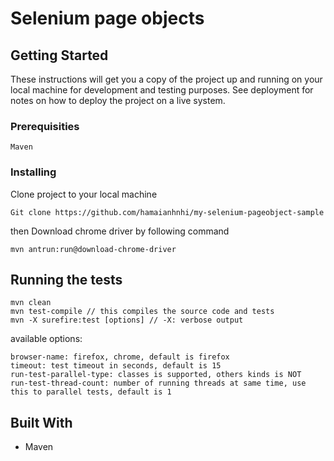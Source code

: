 # Selenium page objects


## Getting Started

These instructions will get you a copy of the project up and running on your local machine for development and testing purposes. See deployment for notes on how to deploy the project on a live system.

### Prerequisities

```
Maven

```

### Installing

Clone project to your local machine

```
Git clone https://github.com/hamaianhnhi/my-selenium-pageobject-sample
```

then Download chrome driver by following command

```
mvn antrun:run@download-chrome-driver
```

## Running the tests

```
mvn clean
mvn test-compile // this compiles the source code and tests
mvn -X surefire:test [options] // -X: verbose output
```
available options:

```
browser-name: firefox, chrome, default is firefox
timeout: test timeout in seconds, default is 15
run-test-parallel-type: classes is supported, others kinds is NOT
run-test-thread-count: number of running threads at same time, use this to parallel tests, default is 1
```

## Built With

* Maven

